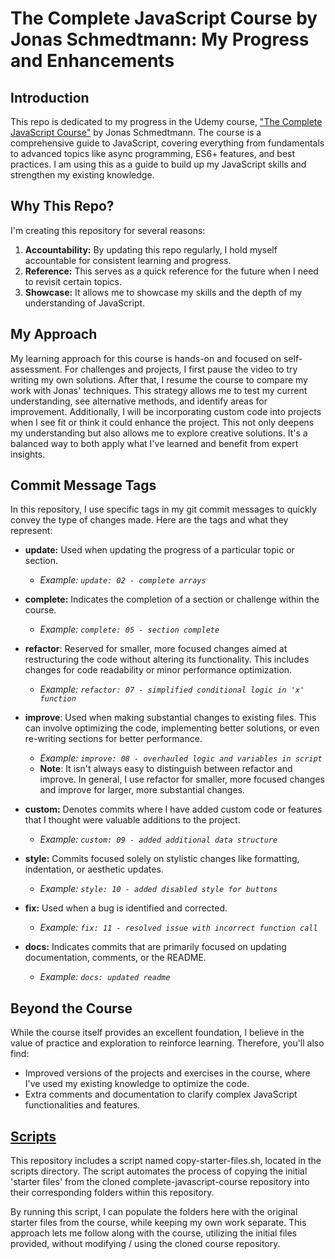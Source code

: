 # The Complete JavaScript Course by Jonas Schmedtmann: My Progress and Enhancements

## Introduction

This repo is dedicated to my progress in the Udemy course, ["The Complete JavaScript Course"](https://www.udemy.com/course/the-complete-javascript-course/) by Jonas Schmedtmann. The course is a comprehensive guide to JavaScript, covering everything from fundamentals to advanced topics like async programming, ES6+ features, and best practices. I am using this as a guide to build up my JavaScript skills and strengthen my existing knowledge.

## Why This Repo?

I'm creating this repository for several reasons:

1. **Accountability:** By updating this repo regularly, I hold myself accountable for consistent learning and progress.
2. **Reference:** This serves as a quick reference for the future when I need to revisit certain topics.
3. **Showcase:** It allows me to showcase my skills and the depth of my understanding of JavaScript.

## My Approach

My learning approach for this course is hands-on and focused on self-assessment. For challenges and projects, I first pause the video to try writing my own solutions. After that, I resume the course to compare my work with Jonas' techniques. This strategy allows me to test my current understanding, see alternative methods, and identify areas for improvement. Additionally, I will be incorporating custom code into projects when I see fit or think it could enhance the project. This not only deepens my understanding but also allows me to explore creative solutions. It's a balanced way to both apply what I've learned and benefit from expert insights.

## Commit Message Tags

In this repository, I use specific tags in my git commit messages to quickly convey the type of changes made. Here are the tags and what they represent:

- **update:** Used when updating the progress of a particular topic or section.
  - _Example: `update: 02 - complete arrays`_

- **complete:** Indicates the completion of a section or challenge within the course.
  - _Example: `complete: 05 - section complete`_

- **refactor**: Reserved for smaller, more focused changes aimed at restructuring the code without altering its functionality. This includes changes for code readability or minor performance optimization.
  - _Example: `refactor: 07 - simplified conditional logic in 'x' function`_

- **improve**: Used when making substantial changes to existing files. This can involve optimizing the code, implementing better solutions, or even re-writing sections for better performance.
  - _Example: `improve: 08 - overhauled logic and variables in script`_
  - **Note**: It isn't always easy to distinguish between refactor and improve. In general, I use refactor for smaller, more focused changes and improve for larger, more substantial changes.

- **custom:** Denotes commits where I have added custom code or features that I thought were valuable additions to the project.
  - _Example: `custom: 09 - added additional data structure`_

- **style:** Commits focused solely on stylistic changes like formatting, indentation, or aesthetic updates.
  - _Example: `style: 10 - added disabled style for buttons`_

- **fix:** Used when a bug is identified and corrected.
  - _Example: `fix: 11 - resolved issue with incorrect function call`_

- **docs:** Indicates commits that are primarily focused on updating documentation, comments, or the README.
  - _Example: `docs: updated readme`_

## Beyond the Course

While the course itself provides an excellent foundation, I believe in the value of practice and exploration to reinforce learning. Therefore, you'll also find:

- Improved versions of the projects and exercises in the course, where I've used my existing knowledge to optimize the code.
- Extra comments and documentation to clarify complex JavaScript functionalities and features.

## [Scripts](scripts)

This repository includes a script named copy-starter-files.sh, located in the scripts directory. The script automates the process of copying the initial 'starter files' from the cloned complete-javascript-course repository into their corresponding folders within this repository.

By running this script, I can populate the folders here with the original starter files from the course, while keeping my own work separate. This approach lets me follow along with the course, utilizing the initial files provided, without modifying / using the cloned course repository.
